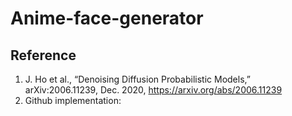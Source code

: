 # Anime-face-generator

## Reference

1. J. Ho et al., “Denoising Diffusion Probabilistic Models,” arXiv:2006.11239, Dec. 2020, https://arxiv.org/abs/2006.11239
2. Github implementation: 
